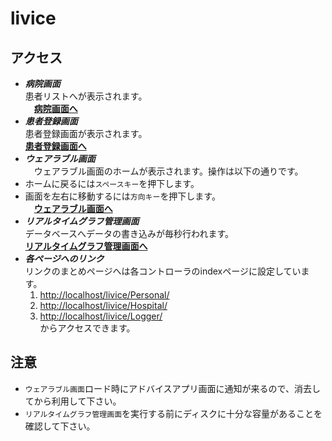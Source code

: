 # livice   


## アクセス
- ***病院画面***   
   患者リストへが表示されます。   
　**[病院画面へ](http://localhost/livice/hospital/patient_list)**
- ***患者登録画面***   
   患者登録画面が表示されます。   
   **[患者登録画面へ](http://localhost/livice/hospital/patient_insert)**
- ***ウェアラブル画面***   
　ウェアラブル画面のホームが表示されます。操作は以下の通りです。   
 - ホームに戻るには`スペースキー`を押下します。   
 - 画面を左右に移動するには`方向キー`を押下します。   
　**[ウェアラブル画面へ](http://localhost/livice/Personal/home)**
- ***リアルタイムグラフ管理画面***   
  データベースへデータの書き込みが毎秒行われます。  
   **[リアルタイムグラフ管理画面へ](http://localhost/livice/Logger/personal_dashboard)**
- ***各ページへのリンク***   
  リンクのまとめページへは各コントローラのindexページに設定しています。
  1. [http://localhost/livice/Personal/](http://localhost/livice/Personal/)
  2. [http://localhost/livice/Hospital/](http://localhost/livice/Hospital/)
  3. [http://localhost/livice/Logger/](http://localhost/livice/Logger/)   
からアクセスできます。   

## 注意
- `ウェアラブル画面`ロード時にアドバイスアプリ画面に通知が来るので、消去してから利用して下さい。
- `リアルタイムグラフ管理画面`を実行する前にディスクに十分な容量があることを確認して下さい。
